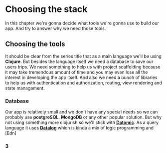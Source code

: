 # Choosing the stack

In this chapter we're gonna decide what tools we're gonna use to build our app. And try to answer why we need those tools. 

## Choosing the tools

It should be clear from the series title that as a main language we'll be using **Clojure**. But besides the language itself we need a database to save our users trips. We need something to help us with project scaffolding because it may take tremendous amount of time and you may even lose all the interest in developing the app itself. And also we need a bunch of libraries to help us with authentication and authorization, routing, view rendering and state managament. 

### Database 

Our app is relatively small and we don't have any special needs so we can probably use **postgreSQL**, **MongoDB** or any other popular solution. But why not using something more clojurish so we'll stick with [**Datomic**][datomic]. As a query language it uses [**Datalog**][datalog] which is kinda a mix of logic programming and [Edn]

### 3


[datomic]: https://docs.datomic.com/on-prem/getting-started/brief-overview.html
[datalog]: http://www.learndatalogtoday.org/
<!--stackedit_data:
eyJoaXN0b3J5IjpbOTUyODQ5MzgzLC0xNDQ1ODU2NDgwLC00OD
E0MTkxNDgsMTIyMzY4MDg0NCwtNDMyOTk0MTYyLC0xNDYzNzAw
NDczLC0xMzQxNzg5Nzc0XX0=
-->